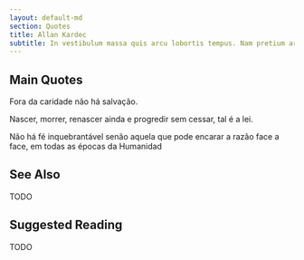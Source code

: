 ```yaml
---
layout: default-md
section: Quotes
title: Allan Kardec
subtitle: In vestibulum massa quis arcu lobortis tempus. Nam pretium arcu in odio vulputate luctus.
---
```


## Main Quotes

Fora da caridade não há salvação.

Nascer, morrer, renascer ainda e progredir sem cessar, tal é a lei.

Não há fé inquebrantável senão aquela que pode encarar a razão face a face, em todas as épocas da Humanidad



## See Also
TODO


## Suggested Reading
TODO
